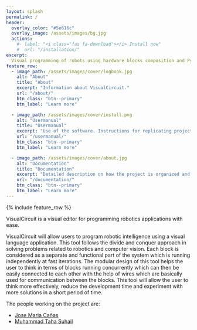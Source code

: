 ```yaml
---
layout: splash
permalink: /
header:
  overlay_color: "#5e616c"
  overlay_image: /assets/images/bg.jpg
  actions:
    #- label: "<i class='fas fa-download'></i> Install now"
    #  url: "/installation/"
excerpt: 
  Visual programming of robots using hardware blocks composition and Python 
feature_row:
  - image_path: /assets/images/cover/logbook.jpg
    alt: "About"
    title: "About"
    excerpt: "Information about VisualCircuit."
    url: "/about/"
    btn_class: "btn--primary"
    btn_label: "Learn more"

  - image_path: /assets/images/cover/install.png
    alt: "Usermanual"
    title: "Usermanual"
    excerpt: "Use of the software. Instructions for replicating project content."
    url: "/usermanual/"
    btn_class: "btn--primary"
    btn_label: "Learn more"

  - image_path: /assets/images/cover/about.jpg
    alt: "Documentation"
    title: "Documentation"
    excerpt: "Detailed description on how the project is organized and how to contribute."
    url: "/documentation/"
    btn_class: "btn--primary"
    btn_label: "Learn more"
---
```


{% include feature_row %}

VisualCircuit is a visual editor for programming robotics applications with ease.

VisualCircuit will allow users to program robotic intelligence using a visual language application. This tool follows the divide and conquer approach in solving problems related to robotics and computer vision. Each block is considered as a separate and functional part of the system which is running independently at fast iterations. The modular design of this tool helps the user to think in terms of blocks running concurrently which can then be easily connected to each other with the help of wires which are basically used for communication between the blocks. This tool will allow the user to think more effectively, reduce the development time and experiment with more solutions in a short period of time.

The people working on the project are:

- [Jose Maria Cañas](https://gsyc.urjc.es/jmplaza/)
- [Muhammad Taha Suhail](https://github.com/AbsorbedInThought)
